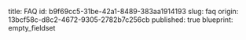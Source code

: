 title: FAQ
id: b9f69cc5-31be-42a1-8489-383aa1914193
slug: faq
origin: 13bcf58c-d8c2-4672-9305-2782b7c256cb
published: true
blueprint: empty_fieldset

